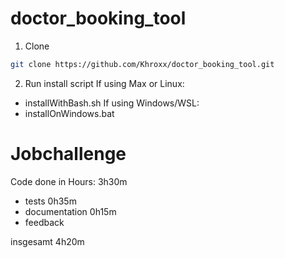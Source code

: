 # doctor_booking_tool

1. Clone
```bash
git clone https://github.com/Khroxx/doctor_booking_tool.git
```

2. Run install script
If using Max or Linux:
- installWithBash.sh
If using Windows/WSL:
- installOnWindows.bat

# Jobchallenge
Code done in
Hours: 3h30m<br>
+ tests
0h35m
+ documentation
0h15m
+ feedback


insgesamt
4h20m